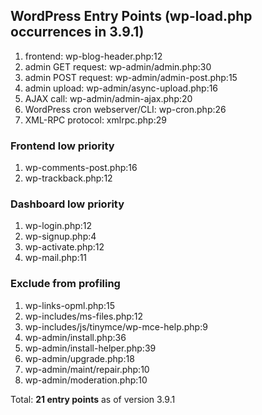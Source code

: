 ## WordPress Entry Points (wp-load.php occurrences in 3.9.1)

1. frontend: wp-blog-header.php:12
1. admin GET request: wp-admin/admin.php:30
1. admin POST request: wp-admin/admin-post.php:15
1. admin upload: wp-admin/async-upload.php:16
1. AJAX call: wp-admin/admin-ajax.php:20
1. WordPress cron webserver/CLI: wp-cron.php:26
1. XML-RPC protocol: xmlrpc.php:29

### Frontend low priority

1. wp-comments-post.php:16
1. wp-trackback.php:12

### Dashboard low priority

1. wp-login.php:12
1. wp-signup.php:4
1. wp-activate.php:12
1. wp-mail.php:11

### Exclude from profiling

1. wp-links-opml.php:15
1. wp-includes/ms-files.php:12
1. wp-includes/js/tinymce/wp-mce-help.php:9
1. wp-admin/install.php:36
1. wp-admin/install-helper.php:39
1. wp-admin/upgrade.php:18
1. wp-admin/maint/repair.php:10
1. wp-admin/moderation.php:10

Total: **21 entry points** as of version 3.9.1

